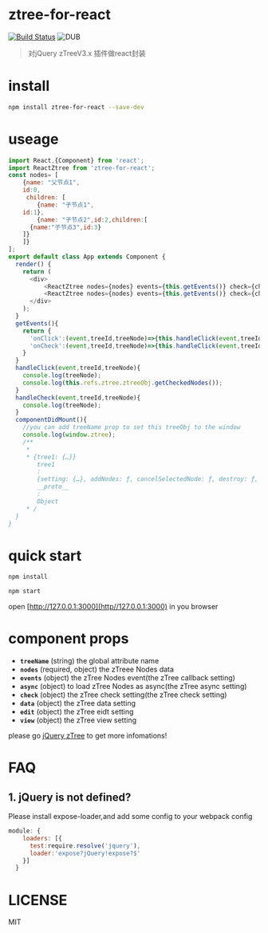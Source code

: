 # ztree-for-react

[![Build Status](https://travis-ci.org/arixse/ztree-for-react.svg?branch=master)](https://travis-ci.org/arixse/ztree-for-react)  ![DUB](https://img.shields.io/dub/l/vibe-d.svg)


>对jQuery zTreeV3.x 插件做react封装
>>

# install 
```sh
npm install ztree-for-react --save-dev
```

# useage
```javascript
import React,{Component} from 'react';
import ReactZtree from 'ztree-for-react';
const nodes= [
	{name: "父节点1",
    id:0,
     children: [
		{name: "子节点1",
    id:1},
		{name: "子节点2",id:2,children:[
      {name:"子节点3",id:3}
    ]}
	]}
];
export default class App extends Component {
  render() {
    return (
      <div>
          <ReactZtree nodes={nodes} events={this.getEvents()} check={check} ref="ztree" treeName={'tree1'}/>
          <ReactZtree nodes={nodes} events={this.getEvents()} check={check} ref="ztree"/>
      </div>
    );
  }
  getEvents(){
    return {
      'onClick':(event,treeId,treeNode)=>{this.handleClick(event,treeId,treeNode)},
      'onCheck':(event,treeId,treeNode)=>{this.handleClick(event,treeId,treeNode)}
    }
  }
  handleClick(event,treeId,treeNode){
    console.log(treeNode);
    console.log(this.refs.ztree.ztreeObj.getCheckedNodes());
  }
  handleCheck(event,treeId,treeNode){
    console.log(treeNode);
  }
  componentDidMount(){
    //you can add treeName prop to set this treeObj to the window 
    console.log(window.ztree);
    /**
     * 
     * {tree1: {…}}
        tree1
        :
        {setting: {…}, addNodes: ƒ, cancelSelectedNode: ƒ, destroy: ƒ, expandAll: ƒ, …}
        __proto__
        :
        Object
     * /
  }
}
```

# quick start
```sh
npm install

npm start
```
open [http://127.0.0.1:3000](http//127.0.0.1:3000) in you browser

# component props
- **`treeName`** (string)
the global attribute name  
- **`nodes`** (required, object)
the zTreee Nodes data
- **`events`** (object)
the zTree Nodes event(the zTree callback setting)
- **`async`** (object)
to load zTree Nodes as async(the zTree async setting)
- **`check`** (object)
the zTree check setting(the zTree check setting)
- **`data`** (object)
the zTree data setting
- **`edit`** (object)
the zTree eidt setting
- **`view`** (object)
the zTree view setting

please go [jQuery zTree](http://www.treejs.cn/v3/api.php) to get more infomations!

# FAQ
## 1. jQuery is not defined?
Please install expose-loader,and 
add some config to your webpack config
```js
module: {
    loaders: [{
      test:require.resolve('jquery'),
      loader:'expose?jQuery!expose?$'
    }]
  }
```

# LICENSE
MIT

